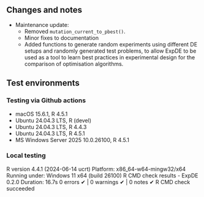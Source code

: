 ## Changes and notes
* Maintenance update:
    * Removed `mutation_current_to_pbest()`. 
    * Minor fixes to documentation
    * Added functions to generate random  experiments using different DE 
    setups and randomly generated test problems, to allow ExpDE to be used as a 
    tool to learn best practices in experimental design for the comparison of 
    optimisation algorithms.

## Test environments

### Testing via Github actions
- macOS 15.6.1, R 4.5.1
- Ubuntu 24.04.3 LTS, R (devel)
- Ubuntu 24.04.3 LTS, R 4.4.3 
- Ubuntu 24.04.3 LTS, R 4.5.1 
- MS Windows Server 2025 10.0.26100, R 4.5.1

### Local testing
R version 4.4.1 (2024-06-14 ucrt)
Platform: x86_64-w64-mingw32/x64
Running under: Windows 11 x64 (build 26100)
R CMD check results - ExpDE 0.2.0
Duration: 16.7s
0 errors ✔ | 0 warnings ✔ | 0 notes ✔
R CMD check succeeded

